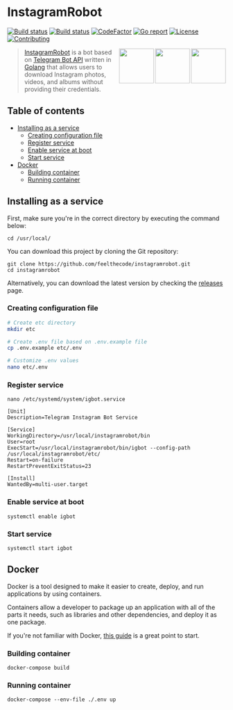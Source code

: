 # InstagramRobot

<!-- [START badges] -->
<p>
  <!-- [GitHub Build Workflow] -->
  <a href="https://github.com/feelthecode/instagramrobot/actions/workflows/build.yml"><img src="https://github.com/feelthecode/instagramrobot/actions/workflows/build.yml/badge.svg" alt="Build status"></a>
  <!-- [GitHub Lint Workflow] -->
  <a href="https://github.com/feelthecode/instagramrobot/actions/workflows/lint.yml"><img src="https://github.com/feelthecode/instagramrobot/actions/workflows/lint.yml/badge.svg" alt="Build status"></a>
  <!-- [CodeFactor grade] -->
  <a href="https://codefactor.io/repository/github/feelthecode/instagramrobot"><img src="https://www.codefactor.io/repository/github/feelthecode/instagramrobot/badge" alt="CodeFactor"></a>
  <!-- [Go report score] -->
  <a href="https://goreportcard.com/report/github.com/feelthecode/instagramrobot"><img src="https://goreportcard.com/badge/github.com/feelthecode/instagramrobot" alt="Go report" /></a>
  <!-- [GitHub license] -->
  <a href="https://github.com/feelthecode/instagramrobot/blob/main/LICENSE"><img src="https://img.shields.io/github/license/feelthecode/instagramrobot?color=blue" alt="License" /></a>
  <!-- [PRs welcome] -->
  <a href="https://github.com/feelthecode/instagramrobot/pulls"><img src="https://img.shields.io/badge/PRs-welcome-blue.svg?color=d9ecde" alt="Contributing"></a>
</p>
<!-- [END badges] -->

<!-- [START description] -->

<a href="https://github.com/feelthecode/instagramrobot" >
  <img align="right" src="https://raw.githubusercontent.com/feelthecode/instagramrobot/main/images/ig-logo.svg" width="80" />
  <img align="right" src="https://raw.githubusercontent.com/feelthecode/instagramrobot/main/images/telegram-logo.svg" width="80" />
  <img align="right" src="https://raw.githubusercontent.com/feelthecode/instagramrobot/main/images/golang-logo.svg" height="80" />
</a>

> [InstagramRobot](https://github.com/feelthecode/instagramrobot) is a bot based on [Telegram Bot API](https://core.telegram.org/bots/api) written in [Golang](https://golang.org/) that allows users to download Instagram photos, videos, and albums without providing their credentials.

<!-- [END description] -->

## Table of contents

-   [Installing as a service](#installing-as-a-service)
    -   [Creating configuration file](#creating-configuration-file)
    -   [Register service](#register-service)
    -   [Enable service at boot](#enable-service-at-boot)
    -   [Start service](#start-service)
-   [Docker](#docker)
    -   [Building container](#building-container)
    -   [Running container](#running-container)

## Installing as a service

First, make sure you're in the correct directory by executing the command below:

```
cd /usr/local/
```

You can download this project by cloning the Git repository:

```
git clone https://github.com/feelthecode/instagramrobot.git
cd instagramrobot
```

Alternatively, you can download the latest version by checking the [releases](https://github.com/feelthecode/instagramrobot/releases) page.

### Creating configuration file

```bash
# Create etc directory
mkdir etc

# Create .env file based on .env.example file
cp .env.example etc/.env

# Customize .env values
nano etc/.env
```

### Register service

```
nano /etc/systemd/system/igbot.service
```

```
[Unit]
Description=Telegram Instagram Bot Service

[Service]
WorkingDirectory=/usr/local/instagramrobot/bin
User=root
ExecStart=/usr/local/instagramrobot/bin/igbot --config-path /usr/local/instagramrobot/etc/
Restart=on-failure
RestartPreventExitStatus=23

[Install]
WantedBy=multi-user.target
```

### Enable service at boot

```
systemctl enable igbot
```

### Start service

```
systemctl start igbot
```

## Docker

Docker is a tool designed to make it easier to create, deploy, and run applications by using containers.

Containers allow a developer to package up an application with all of the parts it needs, such as libraries and other dependencies, and deploy it as one package.

If you're not familiar with Docker, [this guide](https://docs.docker.com/get-started/) is a great point to start.

### Building container

```
docker-compose build
```

### Running container

```
docker-compose --env-file ./.env up
```
